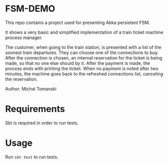 # FSM-DEMO
This repo contains a project used for presenting Akka persistent FSM. 

It shows a very basic and simplified implementation of a train ticket machine process manager.

The customer, when going to the train station, is presented with a list of the soonest train departures. They can choose one of the connections to buy. After the connection is chosen, an internal reservation for the ticket is being made, so that no one else should by it. After the payment is made, the process ends with printing the ticket. When no payment is noted after two minutes, the machine goes back to the refreshed connections list, canceling the reservation.

Author: Michal Tomanski

# Requirements
Sbt is required in order to run tests.

# Usage
Run `sbt test` to run tests. 


